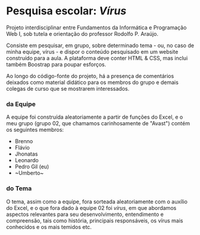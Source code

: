 # Pesquisa escolar: _Vírus_

Projeto interdisciplinar entre Fundamentos da Informática e Programação Web I, sob tutela e orientação do professor Rodolfo P. Araújo.

Consiste em pesquisar, em grupo, sobre determinado tema - ou, no caso de minha equipe, vírus - e dispor o conteúdo pesquisado em um website construído para a aula.
A plataforma deve conter HTML & CSS, mas inclui também Boostrap para poupar esforços.

Ao longo do código-fonte do projeto, há a presença de comentários deixados como material didático para os membros do grupo e demais colegas de curso que se mostrarem interessados.

### da Equipe

A equipe foi construída aleatoriamente a partir de funções do Excel, e o meu grupo (grupo 02, que chamamos carinhosamente de "Avast") contém os seguintes membros:

* Brenno
* Flávio
* Jhonatas
* Leonardo
* Pedro Gil (eu)
* ~Umberto~

### do Tema

O tema, assim como a equipe, fora sorteada aleatoriamente com o auxílio do Excel, e o que fora dado à equipe 02 foi _vírus_, em que abordamos aspectos relevantes para seu desenvolvimento, entendimento e compreensão, tais como história, principais responsáveis, os vírus mais conhecidos e os mais temidos etc.
